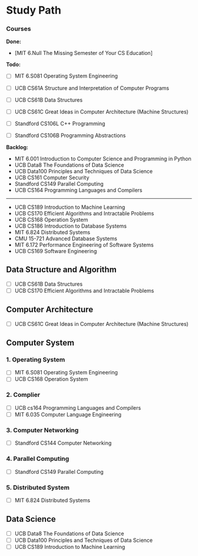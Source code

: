 # Study Path

### Courses
**Done:**
- [MIT 6.Null The Missing Semester of Your CS Education]


**Todo:**
- [ ] MIT 6.S081 Operating System Engineering 
- [ ] UCB CS61A Structure and Interpretation of Computer Programs
- [ ] UCB CS61B Data Structures
- [ ] UCB CS61C Great Ideas in Computer Architecture (Machine Structures)
- [ ] Standford CS106L C++ Programming
- [ ] Standford CS106B Programming Abstractions



**Backlog:**

- MIT 6.001 Introduction to Computer Science and Programming in Python
- UCB Data8 The Foundations of Data Science
- UCB Data100 Principles and Techniques of Data Science
- UCB CS161 Computer Security
- Standford CS149 Parallel Computing
- UCB CS164 Programming Languages and Compilers
---
- UCB CS189 Introduction to Machine Learning
- UCB CS170 Efficient Algorithms and Intractable Problems
- UCB CS168 Operation System
- UCB CS186 Introduction to Database Systems
- MIT 6.824 Distributed Systems
- CMU 15-721 Advanced Database Systems
- MIT 6.172 Performance Engineering of Software Systems
- UCB CS169 Software Engineering	

## Data Structure and Algorithm
- [ ] UCB CS61B Data Structures
- [ ] UCB CS170 Efficient Algorithms and Intractable Problems

## Computer Architecture
- [ ] UCB CS61C Great Ideas in Computer Architecture (Machine Structures)

## Computer System
### 1. Operating System
- [ ] MIT 6.S081 Operating System Engineering 
- [ ] UCB CS168 Operation System

### 2. Complier
- [ ] UCB cs164 Programming Languages and Compilers
- [ ] MIT 6.035 Computer Language Engineering

### 3. Computer Networking
- [ ] Standford CS144 Computer Networking

### 4. Parallel Computing
- [ ] Standford CS149 Parallel Computing

### 5. Distributed System
- [ ] MIT 6.824 Distributed Systems

## Data Science
- [ ] UCB Data8 The Foundations of Data Science
- [ ] UCB Data100 Principles and Techniques of Data Science
- [ ] UCB CS189 Introduction to Machine Learning

